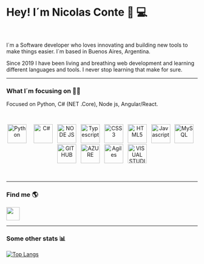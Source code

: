 <h1> Hey! I´m Nicolas Conte 🍻 💻 </h1>

<br>

<p>
I´m a Software developer who loves innovating and building new tools to make things easier. I´m based in Buenos Aires, Argentina.

Since 2019 I have been living and breathing web development and learning different languages and tools. I never stop learning that make for sure. 
</p>

<hr>

<h3>What I´m focusing on 👨‍🎓</h3>

<p>
Focused on Python, C# (NET .Core), Node js, Angular/React.	
</p>

<br>

<p align="center">
	<img src="https://image.flaticon.com/icons/png/512/1822/1822899.png" width=50 alt="Python">
    <span> &nbsp; </span>
    <span> &nbsp; </span>
    <img src="https://image.flaticon.com/icons/png/512/358/358879.png" width=50 alt="C#">
    <span> &nbsp; </span>
    <img src="https://image.flaticon.com/icons/png/512/919/919825.png" width=50 alt="NODE JS">
    <span> &nbsp; </span>
    <img src="https://image.flaticon.com/icons/png/512/919/919832.png" width=50 alt="Typescript">
    <span> &nbsp; </span>
    <img src="https://image.flaticon.com/icons/png/512/919/919826.png" width=50 alt="CSS3">
    <span> &nbsp; </span>
    <img src="https://image.flaticon.com/icons/png/512/919/919827.png" width=50 alt="HTML5">
    <span> &nbsp; </span>
    <img src="https://image.flaticon.com/icons/png/512/919/919828.png" width=50 alt="Javascript">
    <span> &nbsp; </span>
    <img src="https://image.flaticon.com/icons/png/512/919/919836.png" width=50 alt="MySQL">
    <span> &nbsp; </span>
    <img src="https://image.flaticon.com/icons/png/512/919/919847.png" width=50 alt="GITHUB">
    <span> &nbsp; </span>
    <img src="https://image.flaticon.com/icons/png/512/873/873107.png" width=50 alt="AZURE">
    <span> &nbsp; </span>
    <img src="https://image.flaticon.com/icons/png/512/2196/2196157.png" width=50 alt="Agiles">    
    <span> &nbsp; </span>
    <img src="https://image.flaticon.com/icons/png/512/906/906324.png" width=50 alt="VISUAL STUDIO">    
</p>

<br>

<hr>

<h3> Find me 🌎</h3>

<a href="https://www.linkedin.com/in/nicolas-conte/" target="_blank">
    <img src="https://image.flaticon.com/icons/png/512/174/174857.png" width=35>
</a>

<br>

<hr>

<h3> Some other stats 📊</h3>

[![Top Langs](https://github-readme-stats.vercel.app/api/top-langs/?username=nicoconte)](https://github.com/nicoconte/github-readme-stats)
